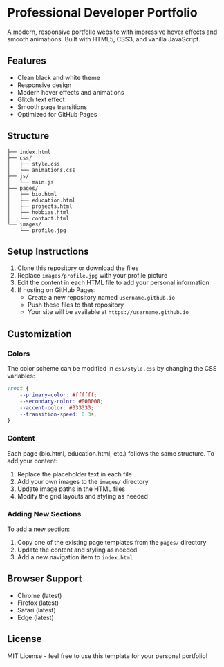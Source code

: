 # Professional Developer Portfolio

A modern, responsive portfolio website with impressive hover effects and smooth animations. Built with HTML5, CSS3, and vanilla JavaScript.

## Features

- Clean black and white theme
- Responsive design
- Modern hover effects and animations
- Glitch text effect
- Smooth page transitions
- Optimized for GitHub Pages

## Structure

```
├── index.html
├── css/
│   ├── style.css
│   └── animations.css
├── js/
│   └── main.js
├── pages/
│   ├── bio.html
│   ├── education.html
│   ├── projects.html
│   ├── hobbies.html
│   └── contact.html
└── images/
    └── profile.jpg
```

## Setup Instructions

1. Clone this repository or download the files
2. Replace `images/profile.jpg` with your profile picture
3. Edit the content in each HTML file to add your personal information
4. If hosting on GitHub Pages:
   - Create a new repository named `username.github.io`
   - Push these files to that repository
   - Your site will be available at `https://username.github.io`

## Customization

### Colors
The color scheme can be modified in `css/style.css` by changing the CSS variables:

```css
:root {
    --primary-color: #ffffff;
    --secondary-color: #000000;
    --accent-color: #333333;
    --transition-speed: 0.3s;
}
```

### Content
Each page (bio.html, education.html, etc.) follows the same structure. To add your content:

1. Replace the placeholder text in each file
2. Add your own images to the `images/` directory
3. Update image paths in the HTML files
4. Modify the grid layouts and styling as needed

### Adding New Sections
To add a new section:

1. Copy one of the existing page templates from the `pages/` directory
2. Update the content and styling as needed
3. Add a new navigation item to `index.html`

## Browser Support

- Chrome (latest)
- Firefox (latest)
- Safari (latest)
- Edge (latest)

## License

MIT License - feel free to use this template for your personal portfolio! 